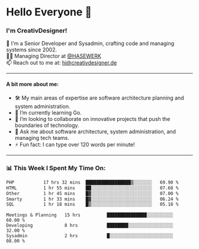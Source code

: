 # Hello Everyone 👋

### I'm CreativDesigner!

🔭 I'm a Senior Developer and Sysadmin, crafting code and managing systems since 2002.  
👨‍💼 Managing Director at [@HASEWERK](https://github.com/HASEWERK)  
📫 Reach out to me at: [hi@creativdesigner.de](mailto:hi@creativdesigner.de)  

---

#### A bit more about me:

- 🛠 My main areas of expertise are software architecture planning and system administration.
- 🌱 I’m currently learning Go.
- 👯 I’m looking to collaborate on innovative projects that push the boundaries of technology.
- 💬 Ask me about software architecture, system administration, and managing tech teams.
- ⚡ Fun fact: I can type over 120 words per minute!  

---

### 📊 **This Week I Spent My Time On:**

<!--START_SECTION:waka-->

```txt
PHP           17 hrs 32 mins  █████████████████▒░░░░░░░   69.90 %
HTML          1 hr 55 mins    ██░░░░░░░░░░░░░░░░░░░░░░░   07.68 %
Other         1 hr 45 mins    █▓░░░░░░░░░░░░░░░░░░░░░░░   07.00 %
Smarty        1 hr 33 mins    █▓░░░░░░░░░░░░░░░░░░░░░░░   06.24 %
SQL           1 hr 18 mins    █▒░░░░░░░░░░░░░░░░░░░░░░░   05.18 %
```

<!--END_SECTION:waka-->

```text
Meetings & Planning   15 hrs          ███████████████░░░░░░░░░░   60.00 % 
Developing            8 hrs           ████████░░░░░░░░░░░░░░░░░   32.00 % 
Sysadmin              2 hrs           █░░░░░░░░░░░░░░░░░░░░░░░░   08.00 %

